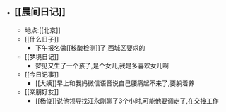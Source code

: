 - ## [[晨间日记]]
    - 地点:[[北京]]
    - [[什么日子]]
        - 下午报名做[[核酸检测]]了,西城区要求的
    - [[梦境日记]]
        - 梦见又生了一个孩子,是个女儿,我是多喜欢女儿啊
    - [[今日记事]]
        - [[大姨]]早上和我妈微信语音说自己腰痛起不来了,要躺着养
    - [[亲朋好友]]
        - [[杨俊]]说他领导找汪永刚聊了3个小时,可能他要调走了,在交接工作

